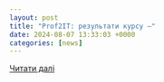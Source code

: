 ```yaml
---
layout: post
title: "Prof2IT: результати курсу —"
date: 2024-08-07 13:33:03 +0000
categories: [news]
---
```


[Читати далі](https://it-kharkiv.com/prof2it-rezultaty-kursu-osnovy-rm-ta-biznes-analizu/)
